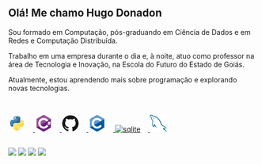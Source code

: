 ## Olá! Me chamo Hugo Donadon

Sou formado em Computação, pós-graduando em Ciência de Dados e em Redes e Computação Distribuída.

Trabalho em uma empresa durante o dia e, à noite, atuo como professor na área de Tecnologia e Inovação, na Escola do Futuro do Estado de Goiás.

Atualmente, estou aprendendo mais sobre programação e explorando novas tecnologias.

<div style="display: inline_block"><br>
<p align="left">
  <a href="https://www.python.org" target="_blank" rel="noreferrer">
    <img src="https://raw.githubusercontent.com/devicons/devicon/master/icons/python/python-original.svg" width="35" height="35" style="margin-right: 15px;"/>
  </a>
  <a href="https://learn.microsoft.com/en-us/dotnet/csharp/" target="_blank" rel="noreferrer">
    <img src="https://raw.githubusercontent.com/devicons/devicon/master/icons/csharp/csharp-original.svg" width="35" height="35" style="margin-right: 15px;"/>
  </a>
  <a href="https://github.com" target="_blank" rel="noreferrer">
    <img src="https://raw.githubusercontent.com/devicons/devicon/master/icons/github/github-original.svg" width="35" height="35" style="margin-right: 15px;"/>
  </a>
  <a href="https://www.cprogramming.com/" target="_blank" rel="noreferrer">
    <img src="https://raw.githubusercontent.com/devicons/devicon/master/icons/c/c-original.svg" width="35" height="35" style="margin-right: 15px;"/>
  </a>
  <a href="https://www.sqlite.org/" target="_blank" rel="noreferrer">
    <img src="https://upload.wikimedia.org/wikipedia/commons/3/38/SQLite370.svg" width="35" height="35" style="margin-right: 15px;" alt="sqlite"/>
  </a>
  <a href="https://www.mysql.com/" target="_blank" rel="noreferrer">
    <img src="https://raw.githubusercontent.com/devicons/devicon/master/icons/mysql/mysql-original.svg" width="35" height="35" style="margin-right: 15px;" alt="mysql"/>
  </a>
</p>
</div>
  
  ##
 
<div> 
  <a href="https://instagram.com/hgdonadon" target="_blank"><img src="https://img.shields.io/badge/-Instagram-%23E4405F?style=for-the-badge&logo=instagram&logoColor=white" target="_blank"></a>
 	<!--<a href="https://www.twitch.tv/hgdonadon" target="_blank"><img src="https://img.shields.io/badge/Twitch-9146FF?style=for-the-badge&logo=twitch&logoColor=white" target="_blank"></a>-->
  <a href="https://discord.gg/N6tZYt4d" target="_blank"><img src="https://img.shields.io/badge/Discord-7289DA?style=for-the-badge&logo=discord&logoColor=white" target="_blank"></a> 
  <a href = "hgdonadon@gmail.com"><img src="https://img.shields.io/badge/-Gmail-%23333?style=for-the-badge&logo=gmail&logoColor=white" target="_blank"></a>
  <a href="https://www.linkedin.com/in/hugo-donadon-5b33b4a4" target="_blank"><img src="https://img.shields.io/badge/-LinkedIn-%230077B5?style=for-the-badge&logo=linkedin&logoColor=white" target="_blank"></a> 
  
</div>
